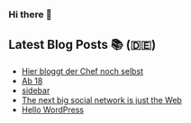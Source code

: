 ### Hi there 👋

## Latest Blog Posts 📚 (🇩🇪)
<!-- BLOG-POST-LIST:START -->
- [Hier bloggt der Chef noch selbst](https://notiz.blog/2024/01/10/hier-bloggt-der-chef-noch-selbst/)
- [Ab 18](https://notiz.blog/2023/12/07/ab-18/)
- [sidebar](https://notiz.blog/2023/12/04/sidebar/)
- [The next big social network is just the Web](https://notiz.blog/2023/10/23/the-next-big-social-network-is-just-the-web/)
- [Hello WordPress](https://notiz.blog/2023/10/17/hello-wordpress/)
<!-- BLOG-POST-LIST:END -->
